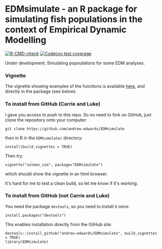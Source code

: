 # EDMsimulate - an R package for simulating fish populations in the context of Empirical Dynamic Modelling

<!-- badges: start -->
[![R-CMD-check](https://github.com/andrew-edwards/EDMsimulate/actions/workflows/R-CMD-check.yaml/badge.svg)](https://github.com/andrew-edwards/EDMsimulate/actions/workflows/R-CMD-check.yaml)
[![Codecov test coverage](https://codecov.io/gh/andrew-edwards/EDMsimulate/branch/main/graph/badge.svg)](https://app.codecov.io/gh/andrew-edwards/EDMsimulate?branch=main)
<!-- badges: end -->

Under development. Simulating popoulations for some EDM analyses.

### Vignette

The vignette showing examples of the functions is available [here](http://htmlpreview.github.io/?https://github.com/andrew-edwards/EDMsimulate/blob/master/doc/salmon_sim.html), and directly in the package (see below).

### To install from GitHub (Carrie and Luke)

I gave you access to push to this repo. So no need to fork on GitHub, just clone the repository onto your computer:
```
git clone https://github.com/andrew-edwards/EDMsimulate
```
then in R in the `EDMsimulate/` directory:
```
install(build_vignettes = TRUE)
```

Then try:

```
vignette("salmon_sim", package="EDMsimulate")
```

which should show the vignette in an html browser.

It's hard for me to test a clean build, so let me know if it's working. 

### To install from GitHub (not Carrie and Luke)

You need the package `devtools`, so you need to install it once:
```
install.packages("devtools")
```

This enables installation directly from the GitHub site:

```
devtools::install_github("andrew-edwards/EDMsimulate", build_vignettes = TRUE)
library(EDMsimulate)
```
